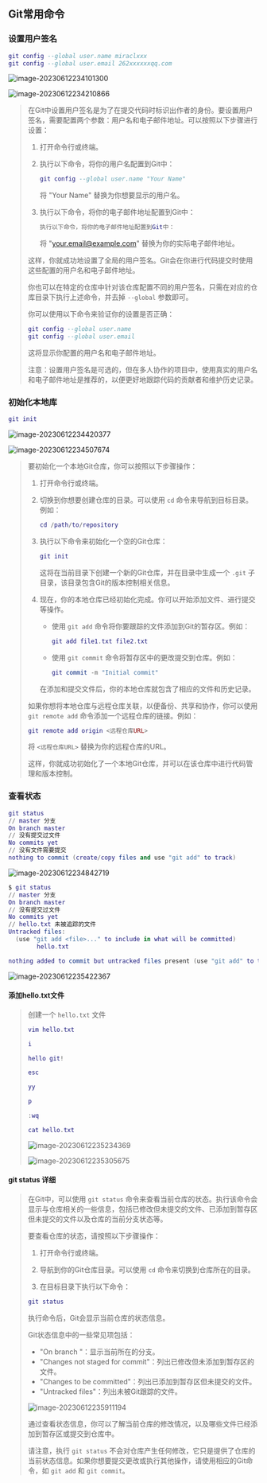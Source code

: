 ## Git常用命令



### 设置用户签名

``` lua
git config --global user.name miraclxxx
git config --global user.email 262xxxxxxqq.com
```



![image-20230612234101300](README.assets/image-20230612234101300.png)

![image-20230612234210866](README.assets/image-20230612234210866.png)



> 在Git中设置用户签名是为了在提交代码时标识出作者的身份。要设置用户签名，需要配置两个参数：用户名和电子邮件地址。可以按照以下步骤进行设置：
>
> 1. 打开命令行或终端。
>
> 2. 执行以下命令，将你的用户名配置到Git中：
>
>    ```lua
>    git config --global user.name "Your Name"
>    ```
>
>    将 "Your Name" 替换为你想要显示的用户名。
>
> 3. 执行以下命令，将你的电子邮件地址配置到Git中：
>
>    ```lua
>    执行以下命令，将你的电子邮件地址配置到Git中：
>    ```
>
>    将 "[your.email@example.com](mailto:your.email@example.com)" 替换为你的实际电子邮件地址。
>
> 这样，你就成功地设置了全局的用户签名。Git会在你进行代码提交时使用这些配置的用户名和电子邮件地址。
>
> 你也可以在特定的仓库中针对该仓库配置不同的用户签名，只需在对应的仓库目录下执行上述命令，并去掉 `--global` 参数即可。
>
> 你可以使用以下命令来验证你的设置是否正确：
>
> ```lua
> git config --global user.name
> git config --global user.email
> ```
>
> 这将显示你配置的用户名和电子邮件地址。
>
> 注意：设置用户签名是可选的，但在多人协作的项目中，使用真实的用户名和电子邮件地址是推荐的，以便更好地跟踪代码的贡献者和维护历史记录。



### 初始化本地库

``` lua
git init
```

![image-20230612234420377](README.assets/image-20230612234420377.png)

![image-20230612234507674](README.assets/image-20230612234507674.png)



> 要初始化一个本地Git仓库，你可以按照以下步骤操作：
>
> 1. 打开命令行或终端。
>
> 2. 切换到你想要创建仓库的目录。可以使用 `cd` 命令来导航到目标目录。例如：
>
>    ```lua
>    cd /path/to/repository
>    ```
>
> 3. 执行以下命令来初始化一个空的Git仓库：
>
>    ```lua
>    git init
>    ```
>
>    这将在当前目录下创建一个新的Git仓库，并在目录中生成一个 `.git` 子目录，该目录包含Git的版本控制相关信息。
>
> 4. 现在，你的本地仓库已经初始化完成。你可以开始添加文件、进行提交等操作。
>
>    - 使用 `git add` 命令将你要跟踪的文件添加到Git的暂存区。例如：
>
>      ```lua
>      git add file1.txt file2.txt
>      ```
>
>    - 使用 `git commit` 命令将暂存区中的更改提交到仓库。例如：
>
>      ```lua
>      git commit -m "Initial commit"
>      ```
>
>    在添加和提交文件后，你的本地仓库就包含了相应的文件和历史记录。
>
> 如果你想将本地仓库与远程仓库关联，以便备份、共享和协作，你可以使用 `git remote add` 命令添加一个远程仓库的链接。例如：
>
> ```lua
> git remote add origin <远程仓库URL>
> ```
>
> 将 `<远程仓库URL>` 替换为你的远程仓库的URL。
>
> 这样，你就成功初始化了一个本地Git仓库，并可以在该仓库中进行代码管理和版本控制。



### 查看状态

``` lua
git status
// master 分支
On branch master
// 没有提交过文件
No commits yet
// 没有文件需要提交
nothing to commit (create/copy files and use "git add" to track)
```

![image-20230612234842719](README.assets/image-20230612234842719.png)

```lua
$ git status
// master 分支
On branch master
// 没有提交过文件
No commits yet
// hello.txt 未被追踪的文件
Untracked files:
  (use "git add <file>..." to include in what will be committed)
        hello.txt

nothing added to commit but untracked files present (use "git add" to track)
```

![image-20230612235422367](README.assets/image-20230612235422367.png)



#### 添加hello.txt文件

>创建一个 `hello.txt` 文件
>
>``` lua
>vim hello.txt
>
>i
>
>hello git!
>
>esc
>
>yy
>
>p
>
>:wq
>
>cat hello.txt
>```
>
>![image-20230612235234369](README.assets/image-20230612235234369.png)
>
>![image-20230612235305675](README.assets/image-20230612235305675.png)



#### git status 详细

>在Git中，可以使用 `git status` 命令来查看当前仓库的状态。执行该命令会显示与仓库相关的一些信息，包括已修改但未提交的文件、已添加到暂存区但未提交的文件以及仓库的当前分支状态等。
>
>要查看仓库的状态，请按照以下步骤操作：
>
>1. 打开命令行或终端。
>
>2. 导航到你的Git仓库目录。可以使用 `cd` 命令来切换到仓库所在的目录。
>
>3. 在目标目录下执行以下命令：
>
>   ```lua
>   git status
>   ```
>
>   执行命令后，Git会显示当前仓库的状态信息。
>
>Git状态信息中的一些常见项包括：
>
>- "On branch <branch name>"：显示当前所在的分支。
>- "Changes not staged for commit"：列出已修改但未添加到暂存区的文件。
>- "Changes to be committed"：列出已添加到暂存区但未提交的文件。
>- "Untracked files"：列出未被Git跟踪的文件。
>
>![image-20230612235911194](README.assets/image-20230612235911194.png)
>
>通过查看状态信息，你可以了解当前仓库的修改情况，以及哪些文件已经添加到暂存区或提交到仓库中。
>
>请注意，执行 `git status` 不会对仓库产生任何修改，它只是提供了仓库的当前状态信息。如果你想要提交更改或执行其他操作，请使用相应的Git命令，如 `git add` 和 `git commit`。

















































































































